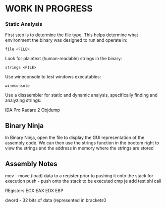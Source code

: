 # WORK IN PROGRESS

### Static Analysis

First step is to determine the file type.  This helps determine what environment the binary was designed to run and operate in:
```
file <FILE>
```
Look for plaintext (human-readable) strings in the binary:
```
strings <FILE>
```

Use wineconsole to test windows executables:
```
wineconsole
```
Use a dissaembler for static and dynamic analysis, specifically finding and analyzing strings:


IDA Pro
Radare 2
Objdump

## Binary Ninja

In Binary Ninja, open the file to display the GUI representation of the assembly code.  We can then use the strings function in the bootom right to view the strings and the address in memory where the strings are stored


## Assembly Notes

mov - move (load) data to a register prior to pushing it onto the stack for execution 
push - push onto the stack to be executed
cmp
je
add
test
shl
call

REgisters
ECX 
EAX
EDX
EBP


dword - 32 bits of data (represented in brackets0
